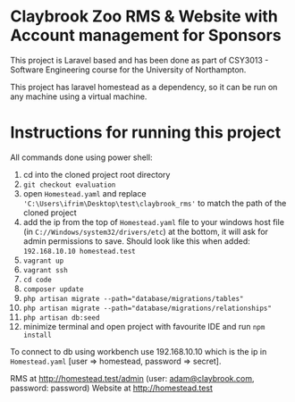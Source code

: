 # Claybrook Zoo RMS & Website with Account management for Sponsors

This project is Laravel based and has been done as part of CSY3013 - Software Engineering course for the University of Northampton.

This project has laravel homestead as a dependency, so it can be run on any machine using a virtual machine.

# Instructions for running this project

All commands done using power shell:

1. cd into the cloned project root directory
2. ```git checkout evaluation```
3. open ```Homestead.yaml``` and replace ```'C:\Users\ifrim\Desktop\test\claybrook_rms'``` to match the path of the cloned project
4. add the ip from the top of ```Homestead.yaml``` file to your windows host file (in ```C://Windows/system32/drivers/etc```) at the bottom, it will ask for admin permissions to save. Should look like this when added: ```192.168.10.10 homestead.test```
5. ```vagrant up```
6. ```vagrant ssh```
7. ```cd code```
8. ```composer update```
9. ```php artisan migrate --path="database/migrations/tables"```
10. ```php artisan migrate --path="database/migrations/relationships"```
11. ```php artisan db:seed```
12. minimize terminal and open project with favourite IDE and run ```npm install```
	
To connect to db using workbench use 192.168.10.10 which is the ip in ```Homestead.yaml``` [user => homestead, password => secret].

RMS at http://homestead.test/admin (user: adam@claybrook.com, password: password)
Website at http://homestead.test